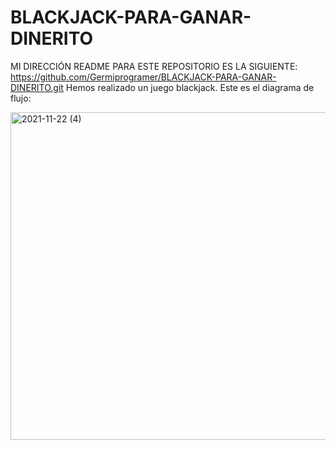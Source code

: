 # BLACKJACK-PARA-GANAR-DINERITO
MI DIRECCIÓN README PARA ESTE REPOSITORIO ES LA SIGUIENTE: https://github.com/Germiprogramer/BLACKJACK-PARA-GANAR-DINERITO.git
Hemos realizado un juego blackjack. Este es el diagrama de flujo:

<img width="524" alt="2021-11-22 (4)" src="https://user-images.githubusercontent.com/91720991/142891651-9b9afe5c-474b-4887-90cf-1de9c553cbdb.png">

